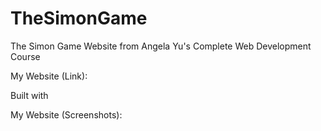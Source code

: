 # TheSimonGame
The Simon Game Website from Angela Yu's Complete Web Development Course

My Website (Link): 

Built with

  

My Website (Screenshots):


